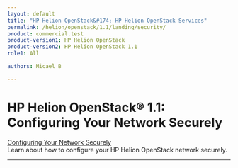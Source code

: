 ```yaml
---
layout: default
title: "HP Helion OpenStack&#174; HP Helion OpenStack Services"
permalink: /helion/openstack/1.1/landing/security/
product: commercial.test
product-version1: HP Helion OpenStack
product-version2: HP Helion OpenStack 1.1
role1: All

authors: Micael B

---
```

<!--PUBLISHED-->

<script>
[
function PageRefresh {
onLoad="window.refresh"
}

PageRefresh();

</script>

<!--
<p style="font-size: small;"> <a href="/helion/openstack/1.1/3rd-party-license-agreements/">&#9664; PREV</a> | <a href="/helion/openstack/1.1/">&#9650; UP</a> | NEXT &#9654; </p>
-->

# HP Helion OpenStack&#174; 1.1: Configuring Your Network Securely

[Configuring Your Network Securely](/helion/openstack/1.1/services/neutron/post/installation/configure-network-securely/)
<br />Learn about how to configure your HP Helion OpenStack network securely.
<hr />


